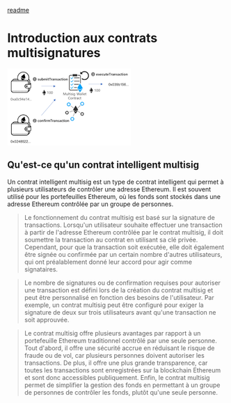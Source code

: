 [readme](README.md)

# Introduction aux contrats multisignatures

![](multisig.png)

## __Qu'est-ce qu'un contrat intelligent multisig__

Un contrat intelligent multisig est un type de contrat intelligent qui permet à plusieurs utilisateurs de contrôler une adresse Ethereum. Il est souvent utilisé pour les portefeuilles Ethereum, où les fonds sont stockés dans une adresse Ethereum contrôlée par un groupe de personnes.

>Le fonctionnement du contrat multisig est basé sur la signature de transactions. Lorsqu'un utilisateur souhaite effectuer une transaction à partir de l'adresse Ethereum contrôlée par le contrat multisig, il doit soumettre la transaction au contrat en utilisant sa clé privée. Cependant, pour que la transaction soit exécutée, elle doit également être signée ou confirmée par un certain nombre d'autres utilisateurs, qui ont préalablement donné leur accord pour agir comme signataires.

>Le nombre de signatures ou de confirmation requises pour autoriser une transaction est défini lors de la création du contrat multisig et peut être personnalisé en fonction des besoins de l'utilisateur. Par exemple, un contrat multisig peut être configuré pour exiger la signature de deux sur trois utilisateurs avant qu'une transaction ne soit approuvée.

>Le contrat multisig offre plusieurs avantages par rapport à un portefeuille Ethereum traditionnel contrôlé par une seule personne. Tout d'abord, il offre une sécurité accrue en réduisant le risque de fraude ou de vol, car plusieurs personnes doivent autoriser les transactions. De plus, il offre une plus grande transparence, car toutes les transactions sont enregistrées sur la blockchain Ethereum et sont donc accessibles publiquement. Enfin, le contrat multisig permet de simplifier la gestion des fonds en permettant à un groupe de personnes de contrôler les fonds, plutôt qu'une seule personne.
